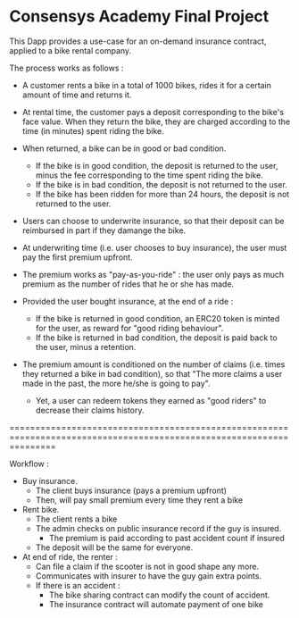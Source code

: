 # Consensys Academy Final Project

This Dapp provides a use-case for an on-demand insurance contract, applied to a bike rental company. 

The process works as follows :

- A customer rents a bike in a total of 1000 bikes, rides it for a certain amount of time and returns it. 
- At rental time, the customer pays a deposit corresponding to the bike's face value. When they return the bike, they are charged according to the time (in minutes) spent riding the bike.
- When returned, a bike can be in good or bad condition. 
	* If the bike is in good condition, the deposit is returned to the user, minus the fee corresponding to the time spent riding the bike. 
	* If the bike is in bad condition, the deposit is not returned to the user.
	* If the bike has been ridden for more than 24 hours, the deposit is not returned to the user.

- Users can choose to underwrite insurance, so that their deposit can be reimbursed in part if they damange the bike. 
- At underwriting time (i.e. user chooses to buy insurance), the user must pay the first premium upfront.
- The premium works as "pay-as-you-ride" : the user only pays as much premium as the number of rides that he or she has made. 
- Provided the user bought insurance, at the end of a ride : 
	* If the bike is returned in good condition, an ERC20 token is minted for the user, as reward for "good riding behaviour".
	* If the bike is returned in bad condition, the deposit is paid back to the user, minus a retention.
- The premium amount is conditioned on the number of claims (i.e. times they returned a bike in bad condition), so that "The more claims a user made in the past, the more he/she is going to pay".
	* Yet, a user can redeem tokens they earned as "good riders" to decrease their claims history.

=====================================================================================================================

Workflow : 
- Buy insurance.
	- The client buys insurance (pays a premium upfront)
	- Then, will pay small premium every time they rent a bike
- Rent bike. 
	- The client rents a bike
	- The admin checks on public insurance record if the guy is insured. 
		- The premium is paid according to past accident count if insured
	- The deposit will be the same for everyone.
- At end of ride, the renter : 
	- Can file a claim if the scooter is not in good shape any more. 
	- Communicates with insurer to have the guy gain extra points.
	- If there is an accident : 
		* The bike sharing contract can modify the count of accident. 
		* The insurance contract will automate payment of one bike



